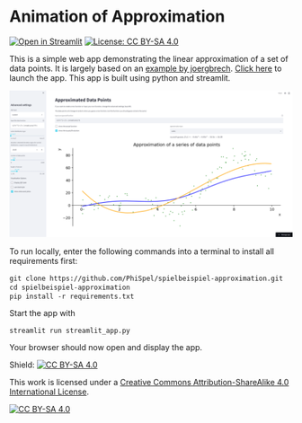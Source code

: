 # Animation of Approximation

[![Open in Streamlit](https://static.streamlit.io/badges/streamlit_badge_black_white.svg)](https://share.streamlit.io/PhiSpel/spielbeispiel-approximation/main)
[![License: CC BY-SA 4.0](https://img.shields.io/badge/License-CC%20BY--SA%204.0-lightgrey.svg)](https://creativecommons.org/licenses/by-sa/4.0/)

This is a simple web app demonstrating the linear approximation of a set of data points. It is largely based on an [example by joergbrech](https://share.streamlit.io/joergbrech/truncated-taylor-series/main). [Click here](https://share.streamlit.io/PhiSpel/spielbeispiel-approximation/main) to launch the app. This app is built using python and streamlit.

![](screenshot.png)

To run locally, enter the following commands into a terminal to install all requirements first:

```
git clone https://github.com/PhiSpel/spielbeispiel-approximation.git
cd spielbeispiel-approximation
pip install -r requirements.txt
```

Start the app with

```
streamlit run streamlit_app.py
```

Your browser should now open and display the app.

Shield: [![CC BY-SA 4.0][cc-by-sa-shield]][cc-by-sa]

This work is licensed under a
[Creative Commons Attribution-ShareAlike 4.0 International License][cc-by-sa].

[![CC BY-SA 4.0][cc-by-sa-image]][cc-by-sa]

[cc-by-sa]: http://creativecommons.org/licenses/by-sa/4.0/
[cc-by-sa-image]: https://licensebuttons.net/l/by-sa/4.0/88x31.png
[cc-by-sa-shield]: https://img.shields.io/badge/License-CC%20BY--SA%204.0-lightgrey.svg

